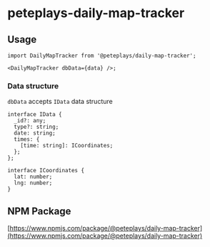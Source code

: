 # peteplays-daily-map-tracker

## Usage
```
import DailyMapTracker from '@peteplays/daily-map-tracker';

<DailyMapTracker dbData={data} />;
```

### Data structure
`dbData` accepts `IData` data structure

```
interface IData {
  _id?: any;
  type?: string;
  date: string;
  times: {
    [time: string]: ICoordinates;
  };
};

interface ICoordinates {
  lat: number;
  lng: number;
}
```

## NPM Package
[https://www.npmjs.com/package/@peteplays/daily-map-tracker](https://www.npmjs.com/package/@peteplays/daily-map-tracker)

